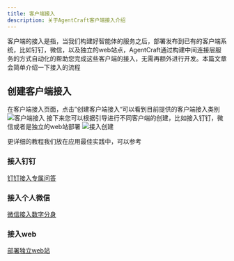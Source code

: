 ```yaml
---
title: 客户端接入
description: 关于AgentCraft客户端接入介绍
---
```


客户端的接入是指，当我们构建好智能体的服务之后，部署发布到已有的客户端系统，比如钉钉，微信，以及独立的web站点，AgentCraft通过构建中间连接层服务的方式自动化的帮助您完成这些客户端的接入，无需再额外进行开发。本篇文章会简单介绍一下接入的流程

## 创建客户端接入
在客户端接入页面，点击”创建客户端接入“可以看到目前提供的客户端接入类别
![客户端接入](https://img.alicdn.com/imgextra/i4/O1CN01Guxwju1i6lMEmHK2Y_!!6000000004364-0-tps-3550-1610.jpg)
接下来您可以根据引导进行不同客户端的创建，比如接入钉钉，微信或者是独立的web站部署
![接入创建](https://img.alicdn.com/imgextra/i1/O1CN01Z2l2gl290npVBjT6N_!!6000000008006-0-tps-3570-1734.jpg)

更详细的教程我们放在应用最佳实践中，可以参考
### 接入钉钉
[钉钉接入专属问答](/best-practices/dingtalk-exclusive-intelligent-qna)
### 接入个人微信
[微信接入数字分身](/best-practices/wechat-connect-digital-twin)
### 接入web
[部署独立web站](/best-practices/deploy-independent-web-site)